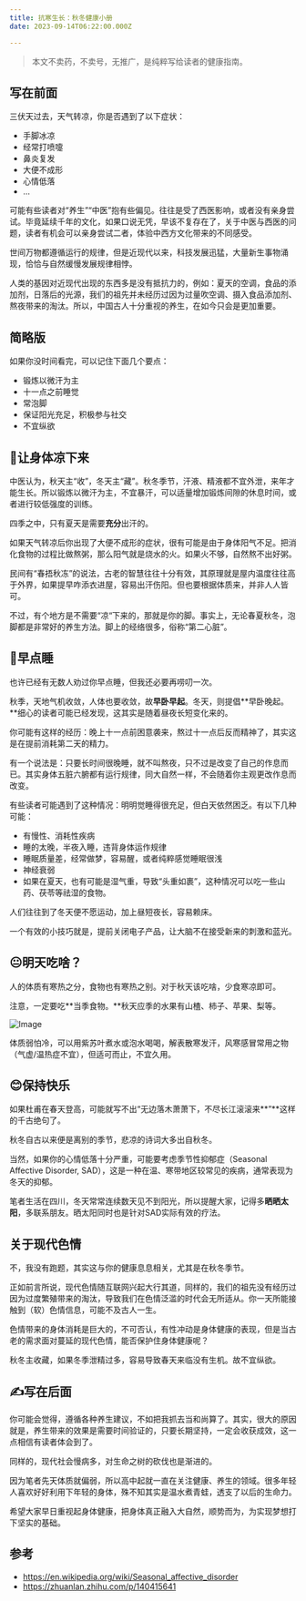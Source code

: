 ```yaml
---
title: 抗寒生长：秋冬健康小册
date: 2023-09-14T06:22:00.000Z

---
```


> 本文不卖药，不卖号，无推广，是纯粹写给读者的健康指南。

## 写在前面

三伏天过去，天气转凉，你是否遇到了以下症状：
- 手脚冰凉
- 经常打喷嚏
- 鼻炎复发
- 大便不成形
- 心情低落
- …

可能有些读者对“养生”“中医”抱有些偏见。往往是受了西医影响，或者没有亲身尝试。毕竟延续千年的文化，如果口说无凭，早该不复存在了，关于中医与西医的问题，读者有机会可以亲身尝试二者，体验中西方文化带来的不同感受。

世间万物都遵循运行的规律，但是近现代以来，科技发展迅猛，大量新生事物涌现，恰恰与自然缓慢发展规律相悖。

人类的基因对近现代出现的东西多是没有抵抗力的，例如：夏天的空调，食品的添加剂，日落后的光源，我们的祖先并未经历过因为过量吹空调、摄入食品添加剂、熬夜带来的淘汰。所以，中国古人十分重视的养生，在如今只会是更加重要。

## 简略版

如果你没时间看完，可以记住下面几个要点：
- 锻炼以微汗为主
- 十一点之前睡觉
- 常泡脚
- 保证阳光充足，积极参与社交
- 不宜纵欲

## 🥶让身体凉下来

中医认为，秋天主“收”，冬天主“藏”。秋冬季节，汗液、精液都不宜外泄，来年才能生长。所以锻炼以微汗为主，不宜暴汗，可以适量增加锻炼间隙的休息时间，或者进行较低强度的训练。

四季之中，只有夏天是需要**充分**出汗的。

如果天气转凉后你出现了大便不成形的症状，很有可能是由于身体阳气不足。把消化食物的过程比做熬粥，那么阳气就是烧水的火。如果火不够，自然熬不出好粥。

民间有“春捂秋冻”的说法，古老的智慧往往十分有效，其原理就是屋内温度往往高于外界，如果提早咋添衣进屋，容易出汗伤阳。但也要根据体质来，并非人人皆可。

不过，有个地方是不需要“凉“下来的，那就是你的脚。事实上，无论春夏秋冬，泡脚都是非常好的养生方法。脚上的经络很多，俗称“第二心脏”。

## 🌙早点睡

也许已经有无数人劝过你早点睡，但我还必要再唠叨一次。

秋季，天地气机收敛，人体也要收敛，故**早卧早起**。冬天，则提倡**早卧晚起。**细心的读者可能已经发现，这其实是随着昼夜长短变化来的。

你可能有这样的经历：晚上十一点前困意袭来，熬过十一点后反而精神了，其实这是在提前消耗第二天的精力。

有一个说法是：只要长时间很晚睡，就不叫熬夜，只不过是改变了自己的作息而已。其实身体五脏六腑都有运行规律，同大自然一样，不会随着你主观更改作息而改变。

有些读者可能遇到了这种情况：明明觉睡得很充足，但白天依然困乏。有以下几种可能：
- 有慢性、消耗性疾病
- 睡的太晚，半夜入睡，违背身体运作规律
- 睡眠质量差，经常做梦，容易醒，或者纯粹感觉睡眠很浅
- 神经衰弱
- 如果在夏天，也有可能是湿气重，导致“头重如裹”，这种情况可以吃一些山药、茯苓等祛湿的食物。

人们往往到了冬天便不愿运动，加上昼短夜长，容易赖床。

一个有效的小技巧就是，提前关闭电子产品，让大脑不在接受新来的刺激和蓝光。

## 😐明天吃啥？

人的体质有寒热之分，食物也有寒热之别。对于秋天该吃啥，少食寒凉即可。

注意，一定要吃**当季食物。**秋天应季的水果有山楂、柿子、苹果、梨等。

![Image](https://prod-files-secure.s3.us-west-2.amazonaws.com/4eed8d0c-48f7-4215-be40-7d7c2c312228/49ce748a-2e2b-4733-88a9-fc6dd68edda7/Untitled.png?X-Amz-Algorithm=AWS4-HMAC-SHA256&X-Amz-Content-Sha256=UNSIGNED-PAYLOAD&X-Amz-Credential=AKIAT73L2G45EIPT3X45%2F20231114%2Fus-west-2%2Fs3%2Faws4_request&X-Amz-Date=20231114T131511Z&X-Amz-Expires=3600&X-Amz-Signature=a6eecf5a0e8f49276b44cb585a5491fedf5b7db38e59cf89904ab84ecbff0e88&X-Amz-SignedHeaders=host&x-id=GetObject)

体质弱怕冷，可以用紫苏叶煮水或泡水喝喝，解表散寒发汗，风寒感冒常用之物（气虚/温热症不宜），但适可而止，不宜久用。

## 😊保持快乐

如果杜甫在春天登高，可能就写不出“无边落木萧萧下，不尽长江滚滚来**”**这样的千古绝句了。

秋冬自古以来便是离别的季节，悲凉的诗词大多出自秋冬。

当然，如果你的心情低落十分严重，可能要考虑季节性抑郁症（Seasonal Affective Disorder, SAD），这是一种在温、寒带地区较常见的疾病，通常表现为冬天的抑郁。

笔者生活在四川，冬天常常连续数天见不到阳光，所以提醒大家，记得多**晒晒太阳**，多联系朋友。晒太阳同时也是针对SAD实际有效的疗法。

## 关于现代色情

不，我没有跑题，其实这与你的健康息息相关，尤其是在秋冬季节。

正如前言所说，现代色情随互联网兴起大行其道，同样的，我们的祖先没有经历过因为过度繁殖带来的淘汰，导致我们在色情泛滥的时代会无所适从。你一天所能接触到（软）色情信息，可能不及古人一生。

色情带来的身体消耗是巨大的，不可否认，有性冲动是身体健康的表现，但是当古老的需求面对蔓延的现代色情，能否保护住身体健康呢？

秋冬主收藏，如果冬季泄精过多，容易导致春天来临没有生机。故不宜纵欲。

## ✍️写在后面

你可能会觉得，遵循各种养生建议，不如把我抓去当和尚算了。其实，很大的原因就是，养生带来的效果是需要时间验证的，只要长期坚持，一定会收获成效，这一点相信有读者体会到了。

同样的，现代社会慢病多，对生命之树的砍伐也是渐进的。

因为笔者先天体质就偏弱，所以高中起就一直在关注健康、养生的领域。很多年轻人喜欢好好利用下年轻的身体，殊不知其实是温水煮青蛙，透支了以后的生命力。

希望大家早日重视起身体健康，把身体真正融入大自然，顺势而为，为实现梦想打下坚实的基础。

## 参考
- https://en.wikipedia.org/wiki/Seasonal_affective_disorder
- https://zhuanlan.zhihu.com/p/140415641
